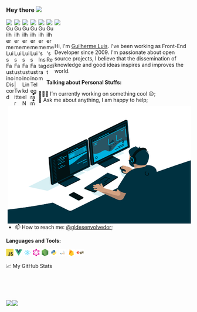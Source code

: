 ### Hey there <img src="https://media.giphy.com/media/hvRJCLFzcasrR4ia7z/giphy.gif" width="25px">
<a href="https://discord.gg/gx8nCxmq">
  <img align="left" alt="Guilherme Luis Faustino Discord" width="22px" src="https://cdn.jsdelivr.net/npm/simple-icons@v3/icons/discord.svg" />
</a>
<a href="https://twitter.com/gldesenvolvedor">
  <img align="left" alt="Guilherme Luis Faustino | Twitter" width="22px" src="https://cdn.jsdelivr.net/npm/simple-icons@v3/icons/twitter.svg" />
</a>
<a href="https://www.linkedin.com/in/guilherme-luis-faustino/">
  <img align="left" alt="Guilherme Luis Faustino LinkdeIN" width="22px" src="https://cdn.jsdelivr.net/npm/simple-icons@v3/icons/linkedin.svg" />
</a>
<a href="https://t.me/gldesenvolvedor">
  <img align="left" alt="Guilherme Luis Faustino Telegram" width="22px" src="https://cdn.jsdelivr.net/npm/simple-icons@v3/icons/telegram.svg" />
</a>
<a href="https://www.instagram.com/iguilhermeluis/">
  <img align="left" alt="Guilherme's Instagram" width="22px" src="https://cdn.jsdelivr.net/npm/simple-icons@v3/icons/instagram.svg" />
</a>
<a href="https://www.reddit.com/user/iguilhermeluis/">
  <img align="left" alt="Guilherme's Reddit" width="22px" src="https://cdn.jsdelivr.net/npm/simple-icons@v3/icons/reddit.svg" />
</a>

![](https://visitor-badge.glitch.me/badge?page_id=iguilhermeluis.iguilhermeluis)

<br />

Hi, I'm [Guilherme Luis](https://www.linkedin.com/in/guilherme-luis-faustino/). I've been working as Front-End Developer since 2009. I'm passionate about open source projects, I believe that the dissemination of knowledge and good ideas inspires and improves the world.

  <img align="right" alt="GIF" src="https://github.com/iguilhermeluis/iguilhermeluis/blob/main/code.gif?raw=true" width="500" height="320" />
  
**Talking about Personal Stuffs:**

- 👨🏽‍💻 I’m currently working on something cool :wink:;
- 💬 Ask me about anything, I am happy to help;
- 📫 How to reach me: [@gldesenvolvedor](https://twitter.com/gldesenvolvedor);

**Languages and Tools:**  

<code><img height="20" src="https://raw.githubusercontent.com/github/explore/80688e429a7d4ef2fca1e82350fe8e3517d3494d/topics/javascript/javascript.png"></code>
<code><img height="20" src="https://raw.githubusercontent.com/github/explore/80688e429a7d4ef2fca1e82350fe8e3517d3494d/topics/vue/vue.png"></code>
<code><img height="20" src="https://raw.githubusercontent.com/github/explore/80688e429a7d4ef2fca1e82350fe8e3517d3494d/topics/react/react.png"></code>
<code><img height="20" src="https://raw.githubusercontent.com/github/explore/5c058a388828bb5fde0bcafd4bc867b5bb3f26f3/topics/graphql/graphql.png"></code>
<code><img height="20" src="https://raw.githubusercontent.com/github/explore/80688e429a7d4ef2fca1e82350fe8e3517d3494d/topics/nodejs/nodejs.png"></code>
<code><img height="20" src="https://raw.githubusercontent.com/github/explore/80688e429a7d4ef2fca1e82350fe8e3517d3494d/topics/python/python.png"></code>
<code><img height="20" src="https://raw.githubusercontent.com/github/explore/80688e429a7d4ef2fca1e82350fe8e3517d3494d/topics/mysql/mysql.png"></code>
<code><img height="20" src="https://raw.githubusercontent.com/github/explore/80688e429a7d4ef2fca1e82350fe8e3517d3494d/topics/firebase/firebase.png"></code>
<code><img height="20" src="https://raw.githubusercontent.com/github/explore/80688e429a7d4ef2fca1e82350fe8e3517d3494d/topics/git/git.png"></code>




📈 My GitHub Stats

<br/>
<br/>
<br/>

<img align="left" src="https://github-readme-stats.vercel.app/api?username=iguilhermeluis&hide=issues&count_private=true&show_icons=true&count_private=true&include_all_commits=true" /><img align="left" src="https://github-readme-stats.vercel.app/api/top-langs/?username=iguilhermeluis&layout=compact&card_width=250" />

<!--
**iguilhermeluis/iguilhermeluis** is a ✨ _special_ ✨ repository because its `README.md` (this file) appears on your GitHub profile.
